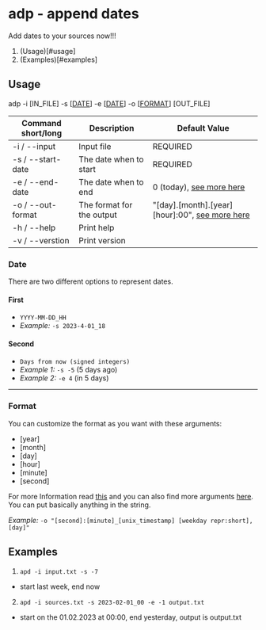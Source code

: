 # adp - append dates
Add dates to your sources now!!!

1. (Usage)[#usage]
2. (Examples)[#examples]

## Usage
adp -i [IN_FILE] -s [[DATE](#date)] -e [[DATE](#date)] -o [[FORMAT](#format)] [OUT_FILE]

Command short/long | Description | Default Value
---|---|---
-i / --input | Input file | REQUIRED
-s / --start-date | The date when to start | REQUIRED
-e / --end-date | The date when to end | 0 (today), [see more here](#date)
-o / --out-format | The format for the output | "[day].[month].[year] [hour]:00", [see more here](#format)
-h / --help | Print help
-v / --verstion | Print version

### Date
There are two different options to represent dates.

#### First
- `YYYY-MM-DD_HH`
- _Example:_ `-s 2023-4-01_18`

#### Second
- `Days from now (signed integers)`
- _Example 1:_ `-s -5` (5 days ago)
- _Example 2:_ `-e 4` (in 5 days)

***

### Format
You can customize the format as you want with these arguments:

- [year]
- [month]
- [day]
- [hour]
- [minute]
- [second]

For more Information read [this](https://time-rs.github.io/book/api/format-description.html) and you can also find more arguments [here](https://docs.rs/time/0.3.20/time/format_description/modifier/index.html#structs). You can put basically anything in the string. <br>

_Example:_ `-o "[second]:[minute]_[unix_timestamp] [weekday repr:short],[day]"`



## Examples
1. `apd -i input.txt -s -7`
  - start last week, end now
2. `apd -i sources.txt -s 2023-02-01_00 -e -1 output.txt`
  - start on the 01.02.2023 at 00:00, end yesterday, output is output.txt
